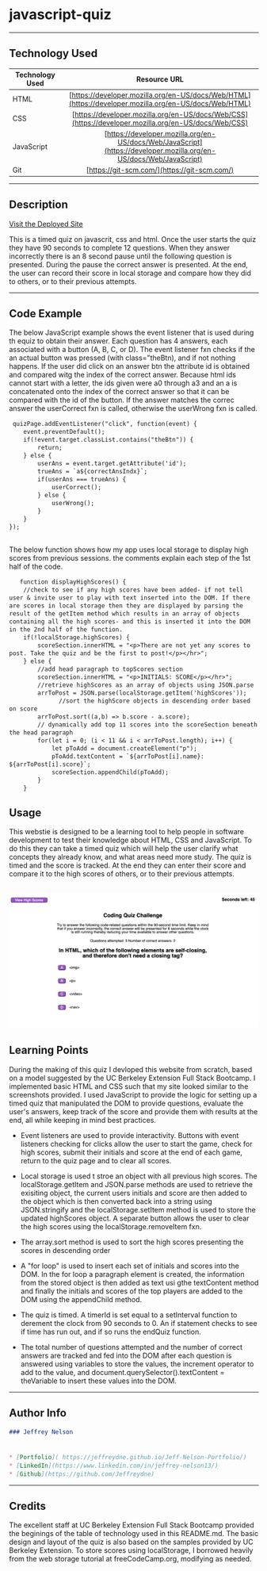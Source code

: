 # javascript-quiz

---

## Technology Used 

| Technology Used         | Resource URL           | 
| ------------- |:-------------:| 
| HTML    | [https://developer.mozilla.org/en-US/docs/Web/HTML](https://developer.mozilla.org/en-US/docs/Web/HTML) | 
| CSS     | [https://developer.mozilla.org/en-US/docs/Web/CSS](https://developer.mozilla.org/en-US/docs/Web/CSS)      |
| JavaScript     | [https://developer.mozilla.org/en-US/docs/Web/JavaScript](https://developer.mozilla.org/en-US/docs/Web/JavaScript)      |   
| Git | [https://git-scm.com/](https://git-scm.com/)     |    

---

## Description

[Visit the Deployed Site](https://jeffreydne.github.io/Jeff-Nelson-javascript-quiz)

This is a timed quiz on javascrit, css and html. Once the user starts the quiz they have 90 seconds to complete 12 questions. When they answer incorrectly there is an 8 second pause until the following question is presented. During the pause the correct answer is presented. At the end, the user can record their score in local storage and compare how they did to others, or to their previous attempts.


---

## Code Example

The below JavaScript example shows the event listener that is used during th equiz to obtain their answer. Each question has 4 answers, each associated with a button (A, B, C, or D). The event listener fxn checks if the an actual button was pressed (with class="theBtn), and if not nothing happens. If the user did click on an answer btn the attribute id is obtained and compared witg the index of the correct answer. Because html ids cannot start with a letter, the ids given were a0 through a3 and an a is concatenated onto the index of the correct answer so that it can be compared with the id of the button. If the answer matches the correc answer the userCorrect fxn is called, otherwise the userWrong fxn is called.

```JS
 quizPage.addEventListener("click", function(event) {
    event.preventDefault();
    if(!event.target.classList.contains("theBtn")) {
        return;
    } else {
        userAns = event.target.getAttribute('id');
        trueAns = `a${correctAnsIndx}`;
        if(userAns === trueAns) {
            userCorrect();
        } else {
            userWrong();
        }
    }
});
 
```
The below function shows how my app uses local storage to display high scores from previous sessions. the comments explain each step of the 1st half of the code.

```JS
   function displayHighScores() {
    //check to see if any high scores have been added- if not tell user & invite user to play with text inserted into the DOM. If there are scores in local storage then they are displayed by parsing the result of the getItem method which results in an array of objects containing all the high scores- and this is inserted it into the DOM in the 2nd half of the function. 
    if(!localStorage.highScores) {
        scoreSection.innerHTML = "<p>There are not yet any scores to post. Take the quiz and be the first to post!</p></hr>";
    } else {
        //add head paragraph to topScores section 
        scoreSection.innerHTML = "<p>INITIALS: SCORE</p></hr>";
        //retrieve highScores as an array of objects using JSON.parse
        arrToPost = JSON.parse(localStorage.getItem('highScores'));
              //sort the highScore objects in descending order based on score
        arrToPost.sort((a,b) => b.score - a.score);
        // dynamically add top 11 scores into the scoreSection beneath the head paragraph
        for(let i = 0; (i < 11 && i < arrToPost.length); i++) {
            let pToAdd = document.createElement("p");
            pToAdd.textContent = `${arrToPost[i].name}: ${arrToPost[i].score}`;
            scoreSection.appendChild(pToAdd);
        }
    }
```
## Usage

This webstie is designed to be a learning tool to help people in software development to test their knowledge about HTML, CSS and JavaScript. To do this they can take a timed quiz which will help the user clarify what concepts they already know, and what areas need more study. The quiz is timed and the score is tracked. At the end they can enter their score and compare it to the high scores of others, or to their previous attempts. 


![ alt text](./assets/images/code-quiz-screenshot.png)
---

## Learning Points

During the making of this quiz I devloped this website from scratch, based on a model suggested by the UC Berkeley Extension Full Stack Bootcamp. I implemented basic HTML and CSS such that my site looked similar to the screenshots provided. I used JavaScript to provide the logic for setting up a timed quiz that manipulated the DOM to provide questions, evaluate the user's answers, keep track of the score and provide them with results at the end, all while keeping in mind best practices. 

* Event listeners are used to provide interactivity. Buttons with event listeners checking for clicks allow the user to start the game, check for high scores, submit their initials and score at the end of each game, return to the quiz page and to clear all scores. 

* Local storage is used t stroe an object with all previous high scores. The localStorage.getItem and JSON.parse methods are used to retrieve the exisiting object, the current users initials and score are then added to the object which is then converted back into a string using JSON.stringify and the localStorage.setItem method is used to store the updated highScores object. A separate button allows the user to clear the high scores using the localStorage.removeItem fxn.

* The array.sort method is used to sort the high scores presenting the scores in descending order

*  A "for loop" is used to insert each set of initials and scores into the DOM. In the for loop a paragraph element is created, the information from the stored object is then added as text usi gthe textContent method and finally the initials and scores of the top players are added to the DOM using the appendChild method.

* The quiz is timed. A timerId is set equal to a setInterval function to derement the clock from 90 seconds to 0. An if statement checks to see if time has run out, and if so runs the endQuiz function.

* The total number of questions attempted and the number of correct answers are tracked and fed into the DOM after each question is answered using variables to store the values, the increment operator to add to the value, and document.querySelector().textContent = theVariable to insert these values into the DOM. 

---

## Author Info

```md
### Jeffrey Nelson


* [Portfolio]( https://jeffreydne.github.io/Jeff-Nelson-Portfolio/)
* [LinkedIn](https://www.linkedin.com/in/jeffrey-nelson13/)
* [Github](https://github.com/Jeffreydne)
```

---
## Credits
 The excellent staff at UC Berkeley Extension Full Stack Bootcamp provided the beginings of the table of technology used in this README.md. The basic design and layout of the quiz is also based on the samples provided by UC Berkeley Extension.
 To store scores using localStorage, I borrowed heavily from the web storage tutorial at freeCodeCamp.org, modifying as needed.
